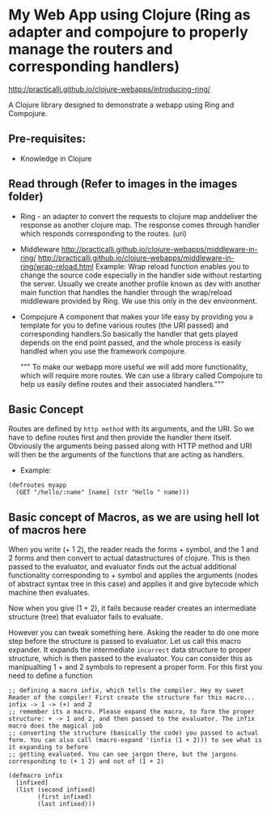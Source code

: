 # My Web App using Clojure (Ring as adapter and compojure to properly manage the routers and corresponding handlers)

http://practicalli.github.io/clojure-webapps/introducing-ring/

A Clojure library designed to demonstrate a webapp using Ring and Compojure.

## Pre-requisites:
* Knowledge in Clojure

## Read through (Refer to images in the images folder)
* Ring - an adapter to convert the requests to clojure map anddeliver the response as another clojure map. The response comes through
handler which responds corresponding to the routes. (uri)

* Middleware
  http://practicalli.github.io/clojure-webapps/middleware-in-ring/
  http://practicalli.github.io/clojure-webapps/middleware-in-ring/wrap-reload.html
  Example: Wrap reload function enables you to change the source code especially in the handler side without 
  restarting the server. Usually we create another profile known as dev with another main function that handles
  the handler through the wrap/reload middleware provided by Ring. We use this only in the dev environment.

* Compojure
  A component that makes your life easy by providing you a template for you to define various routes (the URI passed)
  and corresponding handlers.So basically the handler that gets played depends on the end point passed, and the whole process 
  is easily handled when you use the framework compojure.
  
  """
  To make our webapp more useful we will add more functionality, which will require more routes. We can use a library called 
  Compojure to help us easily define routes and their associated handlers."""

## Basic Concept

Routes are defined by `http method` with its arguments, and the URI. So we have to define routes first and then provide the handler there itself.
Obviously the arguments being passed along with HTTP method and URI will then be the arguments of the functions that are acting as handlers.

* Example:

```
(defroutes myapp
  (GET "/hello/:name" [name] (str "Hello " name)))

```

## Basic concept of Macros, as we are using hell lot of macros here

When you write (+ 1 2), the reader reads the forms + symbol, and the 1 and 2 forms and then convert to actual datastructures of clojure.
This is then passed to the evaluator, and evaluator finds out the actual additional functionality corresponding to + symbol and applies the
arguments (nodes of abstract syntax tree in this case) and applies it and give bytecode which machine then evaluates.


Now when you give (1 + 2), it fails because reader creates an intermediate structure (tree) that evaluator fails to evaluate.

However you can tweak something here. Asking the reader to do one more step before the structure is passed to evaluator. Let us call this
macro expander. It expands the intermediate `incorrect` data structure to proper structure, which is then passed to the evaluator. You can consider
this as manipualting 1 + and 2 symbols to represent a proper form. For this first you need to define a function

```
;; defining a macro infix, which tells the compiler. Hey my sweet Reader of the compiler! First create the structure for this macro... infix -> 1 -> (+) and 2
;; remember its a macro. Please expand the macro, to form the proper structure: + -> 1 and 2, and then passed to the evaluator. The infix macro does the magical job
;; converting the structure (basically the code) you passed to actual form. You can also call (macro-expand '(infix (1 + 2))) to see what is it expanding to before
;; getting evaluated. You can see jargon there, but the jargons corresponding to (+ 1 2) and not of (1 + 2)

(defmacro infix 
  [infixed]
  (list (second infixed)
        (first infixed)
        (last infixed))) 


```
